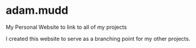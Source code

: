 # adam.mudd
My Personal Website to link to all of my projects

I created this website to serve as a branching point for my other projects.
